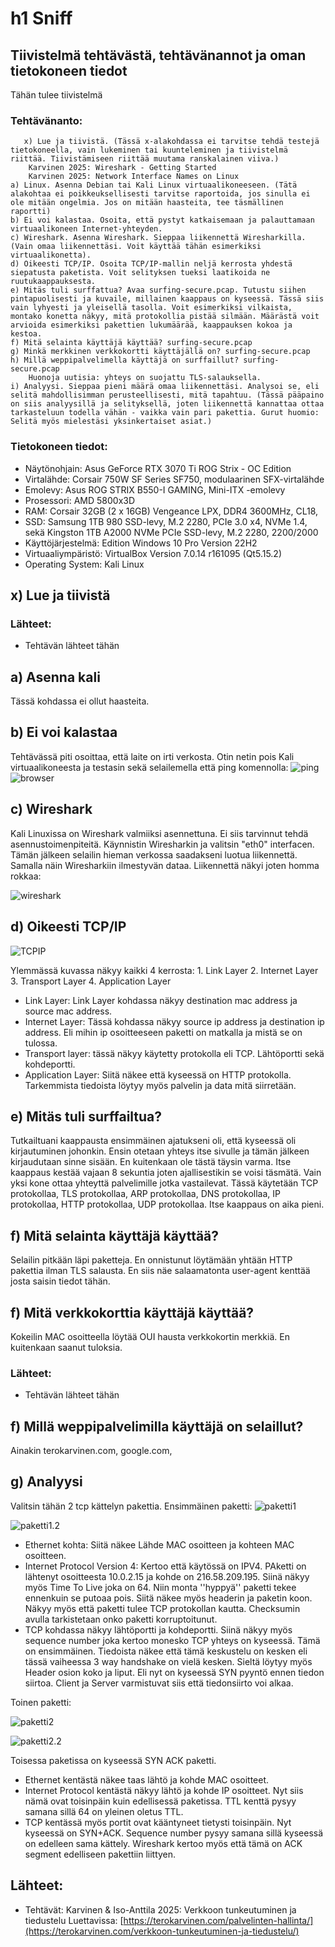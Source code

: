 # h1 Sniff

## Tiivistelmä tehtävästä, tehtävänannot ja oman tietokoneen tiedot
Tähän tulee tiivistelmä 

### Tehtävänanto:
       x) Lue ja tiivistä. (Tässä x-alakohdassa ei tarvitse tehdä testejä tietokoneella, vain lukeminen tai kuunteleminen ja tiivistelmä riittää. Tiivistämiseen riittää muutama ranskalainen viiva.)
        Karvinen 2025: Wireshark - Getting Started
        Karvinen 2025: Network Interface Names on Linux
    a) Linux. Asenna Debian tai Kali Linux virtuaalikoneeseen. (Tätä alakohtaa ei poikkeuksellisesti tarvitse raportoida, jos sinulla ei ole mitään ongelmia. Jos on mitään haasteita, tee täsmällinen raportti)
    b) Ei voi kalastaa. Osoita, että pystyt katkaisemaan ja palauttamaan virtuaalikoneen Internet-yhteyden.
    c) Wireshark. Asenna Wireshark. Sieppaa liikennettä Wiresharkilla. (Vain omaa liikennettäsi. Voit käyttää tähän esimerkiksi virtuaalikonetta).
    d) Oikeesti TCP/IP. Osoita TCP/IP-mallin neljä kerrosta yhdestä siepatusta paketista. Voit selityksen tueksi laatikoida ne ruutukaappauksesta.
    e) Mitäs tuli surffattua? Avaa surfing-secure.pcap. Tutustu siihen pintapuolisesti ja kuvaile, millainen kaappaus on kyseessä. Tässä siis vain lyhyesti ja yleisellä tasolla. Voit esimerkiksi vilkaista, montako konetta näkyy, mitä protokollia pistää silmään. Määrästä voit arvioida esimerkiksi pakettien lukumäärää, kaappauksen kokoa ja kestoa.
    f) Mitä selainta käyttäjä käyttää? surfing-secure.pcap
    g) Minkä merkkinen verkkokortti käyttäjällä on? surfing-secure.pcap
    h) Millä weppipalvelimella käyttäjä on surffaillut? surfing-secure.pcap
        Huonoja uutisia: yhteys on suojattu TLS-salauksella.
    i) Analyysi. Sieppaa pieni määrä omaa liikennettäsi. Analysoi se, eli selitä mahdollisimman perusteellisesti, mitä tapahtuu. (Tässä pääpaino on siis analyysillä ja selityksellä, joten liikennettä kannattaa ottaa tarkasteluun todella vähän - vaikka vain pari pakettia. Gurut huomio: Selitä myös mielestäsi yksinkertaiset asiat.)
  
### Tietokoneen tiedot: 
- Näytönohjain: Asus GeForce RTX 3070 Ti ROG Strix - OC Edition
- Virtalähde: Corsair 750W SF Series SF750, modulaarinen SFX-virtalähde
- Emolevy: Asus ROG STRIX B550-I GAMING, Mini-ITX -emolevy
- Prosessori: AMD 5800x3D
- RAM: Corsair 32GB (2 x 16GB) Vengeance LPX, DDR4 3600MHz, CL18,
- SSD: Samsung 1TB 980 SSD-levy, M.2 2280, PCIe 3.0 x4, NVMe 1.4, sekä Kingston 1TB A2000 NVMe PCIe SSD-levy, M.2 2280, 2200/2000
- Käyttöjärjestelmä: Edition	Windows 10 Pro Version	22H2
- Virtuaaliympäristö: VirtualBox Version 7.0.14 r161095 (Qt5.15.2)
- Operating System: Kali Linux

## x) Lue ja tiivistä

### Lähteet:
- Tehtävän lähteet tähän

## a) Asenna kali

Tässä kohdassa ei ollut haasteita.

## b) Ei voi kalastaa
Tehtävässä piti osoittaa, että laite on irti verkosta. Otin netin pois Kali virtuaalikoneesta ja testasin sekä selailemella että ping komennolla:
![ping](https://raw.githubusercontent.com/kreatiini/Verkkoon-tunkeutuminen-ja-tiedustelu/refs/heads/main/kuvat/h1/ping.png)
![browser](https://raw.githubusercontent.com/kreatiini/Verkkoon-tunkeutuminen-ja-tiedustelu/refs/heads/main/kuvat/h1/browser.png)

## c) Wireshark
Kali Linuxissa on Wireshark valmiiksi asennettuna. Ei siis tarvinnut tehdä asennustoimenpiteitä. 
Käynnistin Wiresharkin ja valitsin "eth0" interfacen. Tämän jälkeen selailin hieman verkossa saadakseni luotua liikennettä. Samalla näin Wiresharkiin ilmestyvän dataa. Liikennettä näkyi joten homma rokkaa:

![wireshark](https://raw.githubusercontent.com/kreatiini/Verkkoon-tunkeutuminen-ja-tiedustelu/refs/heads/main/kuvat/h1/Wireshark1.png)

   
## d) Oikeesti TCP/IP
![TCPIP](https://github.com/user-attachments/assets/6457c3c1-8cc8-4f5e-a382-bd375e7c6c76)

Ylemmässä kuvassa näkyy kaikki 4 kerrosta: 1. Link Layer 2. Internet Layer 3. Transport Layer 4. Application Layer
 - Link Layer: Link Layer kohdassa näkyy destination mac address ja source mac address.
 - Internet Layer: Tässä kohdassa näkyy source ip address ja destination ip address. Eli mihin ip osoitteeseen paketti on matkalla ja mistä se on tulossa.
 - Transport layer: tässä näkyy käytetty protokolla eli TCP. Lähtöportti sekä kohdeportti. 
 - Application Layer: Siitä näkee että kyseessä on HTTP protokolla. Tarkemmista tiedoista löytyy myös palvelin ja data mitä siirretään. 


## e) Mitäs tuli surffailtua?
Tutkailtuani kaappausta ensimmäinen ajatukseni oli, että kyseessä oli kirjautuminen johonkin. Ensin otetaan yhteys itse sivulle ja tämän jälkeen kirjaudutaan sinne sisään. En kuitenkaan ole tästä täysin varma. Itse kaappaus kestää vajaan 8 sekuntia joten ajallisestikin se voisi täsmätä. Vain yksi kone ottaa yhteyttä palvelimille jotka vastailevat. Tässä käytetään TCP protokollaa, TLS protokollaa, ARP protokollaa, DNS protokollaa, IP protokollaa, HTTP protokollaa, UDP protokollaa. Itse kaappaus on aika pieni.



## f) Mitä selainta käyttäjä käyttää?
Selailin pitkään läpi paketteja. En onnistunut löytämään yhtään HTTP pakettia ilman TLS salausta. En siis näe salaamatonta user-agent kenttää josta saisin tiedot tähän. 


## f) Mitä verkkokorttia käyttäjä käyttää?
Kokeilin MAC osoitteella löytää OUI hausta verkkokortin merkkiä. En kuitenkaan saanut tuloksia. 

### Lähteet:
- Tehtävän lähteet tähän

## f) Millä weppipalvelimilla käyttäjä on selaillut?
Ainakin terokarvinen.com, google.com,  




## g) Analyysi
Valitsin tähän 2 tcp kättelyn pakettia.
Ensimmäinen paketti:
![paketti1](https://raw.githubusercontent.com/kreatiini/Verkkoon-tunkeutuminen-ja-tiedustelu/refs/heads/main/kuvat/h1/packet1.1.png)

![paketti1.2](https://raw.githubusercontent.com/kreatiini/Verkkoon-tunkeutuminen-ja-tiedustelu/refs/heads/main/kuvat/h1/packet1.2.png)

 - Ethernet kohta: Siitä näkee Lähde MAC osoitteen ja kohteen MAC osoitteen. 
 - Internet Protocol Version 4: Kertoo että käytössä on IPV4. PAketti on lähtenyt osoitteesta 10.0.2.15 ja kohde on 216.58.209.195. Siinä näkyy myös Time To Live joka on 64. Niin monta ''hyppyä'' paketti tekee ennenkuin se putoaa pois. Siitä näkee myös headerin ja paketin koon. Näkyy myös että paketti tulee TCP protokollan kautta. Checksumin avulla tarkistetaan onko paketti korruptoitunut.
- TCP kohdassa näkyy lähtöportti ja kohdeportti. Siinä näkyy myös sequence number joka kertoo monesko TCP yhteys on kyseessä. Tämä on ensimmäinen.
Tiedoista näkee että tämä keskustelu on kesken eli tässä vaiheessa 3 way handshake on vielä kesken. Sieltä löytyy myös Header osion koko ja liput. Eli nyt on kyseessä SYN pyyntö ennen tiedon siirtoa. Client ja Server varmistuvat siis että tiedonsiirto voi alkaa. 

Toinen paketti:

![paketti2](https://raw.githubusercontent.com/kreatiini/Verkkoon-tunkeutuminen-ja-tiedustelu/refs/heads/main/kuvat/h1/packet2.1.png)

![paketti2.2](https://raw.githubusercontent.com/kreatiini/Verkkoon-tunkeutuminen-ja-tiedustelu/refs/heads/main/kuvat/h1/packet2.2.png)

Toisessa paketissa on kyseessä SYN ACK paketti. 
- Ethernet kentästä näkee taas lähtö ja kohde MAC osoitteet. 
- Internet Protocol kentästä näkyy lähtö ja kohde IP osoitteet. Nyt siis nämä ovat toisinpäin kuin edellisessä paketissa.  TTL kenttä pysyy samana sillä 64 on yleinen oletus TTL.
- TCP kentässä myös portit ovat kääntyneet tietysti toisinpäin. Nyt kyseessä on SYN+ACK. Sequence number pysyy samana sillä kyseessä on edelleen sama kättely. Wireshark kertoo myös että tämä on ACK segment edelliseen pakettiin liittyen. 




## Lähteet:
  -  Tehtävät: Karvinen & Iso-Anttila 2025: Verkkoon tunkeutuminen ja tiedustelu Luettavissa: [https://terokarvinen.com/palvelinten-hallinta/](https://terokarvinen.com/verkkoon-tunkeutuminen-ja-tiedustelu/)
